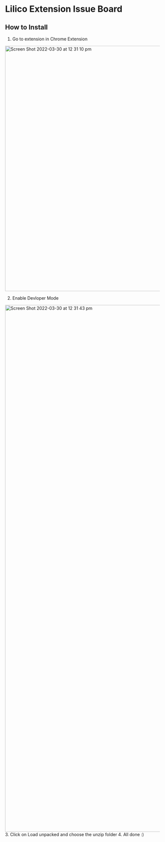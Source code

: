 # Lilico Extension Issue Board

## How to Install
1. Go to extension in Chrome Extension
<img width="799" alt="Screen Shot 2022-03-30 at 12 31 10 pm" src="https://user-images.githubusercontent.com/9669733/160733260-54123436-d2a0-41ed-b40f-819167591f00.png">

2. Enable Devloper Mode
<img width="1716" alt="Screen Shot 2022-03-30 at 12 31 43 pm" src="https://user-images.githubusercontent.com/9669733/160733120-ff88f530-90e6-4120-b86f-501e56aa85aa.png">
3. Click on Load unpacked and choose the unzip folder
4. All done :)
 
